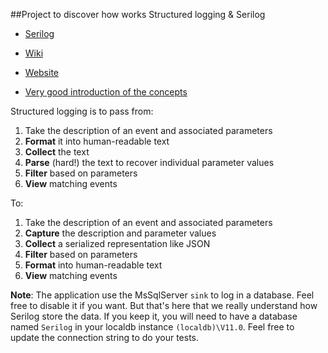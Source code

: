 ##Project to discover how works Structured logging & Serilog

* [Serilog](https://github.com/serilog/serilog)
* [Wiki](https://github.com/serilog/serilog/wiki)
* [Website](https://serilog.net/)

* [Very good introduction of the concepts](https://nblumhardt.com/2016/06/structured-logging-concepts-in-net-series-1/)

Structured logging is to pass from:

1. Take the description of an event and associated parameters
2. **Format** it into human-readable text
3. **Collect** the text
4. **Parse** (hard!) the text to recover individual parameter values
5. **Filter** based on parameters
6. **View** matching events

To:

1. Take the description of an event and associated parameters
2. **Capture** the description and parameter values
3. **Collect** a serialized representation like JSON
4. **Filter** based on parameters
5. **Format** into human-readable text
6. **View** matching events


**Note**: The application use the MsSqlServer `sink` to log in a database. Feel free to disable it if you want.
But that's here that we really understand how Serilog store the data.
If you keep it, you will need to have a database named `Serilog` in your localdb instance `(localdb)\V11.0`.
Feel free to update the connection string to do your tests.
